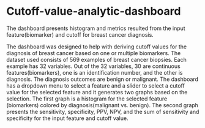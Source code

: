 # Cutoff-value-analytic-dashboard
The dashboard presents histogram and metrics resulted from the input feature(biomarker) and cutoff for breast cancer diagnosis.

The dashboard was designed to help with deriving cutoff values for the diagnosis of breast cancer based on one or multiple biomarkers. The dataset used consists of 569 examples of breast cancer biopsies. Each example has 32 variables. Out of the 32 variables, 30 are continuous features(biomarkers), one is an identification number, and the other is diagnosis. The diagnosis outcomes are benign or malignant. The dashboard has a dropdown menu to select a feature and a slider to select a cutoff value for the selected feature and it generates two graphs based on the selection. The first graph is a histogram for the selected feature (biomarkers) colored by diagnosis(malignant vs. benign). The second graph presents the sensitivity, specificity, PPV, NPV, and the sum of sensitivity and specificity for the input feature and cutoff value.



